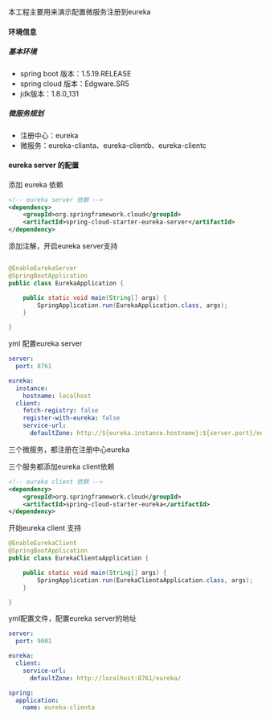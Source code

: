 本工程主要用来演示配置微服务注册到eureka

#### 环境信息
##### 基本环境
+ spring boot 版本：1.5.19.RELEASE
+ spring cloud 版本：Edgware.SR5
+ jdk版本：1.8.0_131

##### 微服务规划
+ 注册中心：eureka
+ 微服务：eureka-clianta、eureka-clientb、eureka-clientc



#### eureka server 的配置

添加 eureka 依赖
```xml
<!-- eureka server 依赖 -->
<dependency>
    <groupId>org.springframework.cloud</groupId>
    <artifactId>spring-cloud-starter-eureka-server</artifactId>
</dependency>
```

添加注解，开启eureka server支持
```java

@EnableEurekaServer
@SpringBootApplication
public class EurekaApplication {

	public static void main(String[] args) {
		SpringApplication.run(EurekaApplication.class, args);
	}

}
```

yml 配置eureka server
```yaml
server:
  port: 8761

eureka:
  instance:
    hostname: localhost
  client:
    fetch-registry: false
    register-with-eureka: false
    service-url:
      defaultZone: http://${eureka.instance.hostname}:${server.port}/eureka/

```

三个微服务，都注册在注册中心eureka



三个服务都添加eureka client依赖

```xml
<!-- eureka client 依赖 -->
<dependency>
    <groupId>org.springframework.cloud</groupId>
    <artifactId>spring-cloud-starter-eureka</artifactId>
</dependency>
```

开始eureka client 支持
```java
@EnableEurekaClient
@SpringBootApplication
public class EurekaClientaApplication {

	public static void main(String[] args) {
		SpringApplication.run(EurekaClientaApplication.class, args);
	}

}
```

yml配置文件，配置eureka server的地址
```yaml
server:
  port: 9001

eureka:
  client:
    service-url:
      defaultZone: http://localhost:8761/eureka/

spring:
  application:
    name: eureka-clienta
```